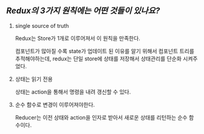## ***Redux의 3가지 원칙에는 어떤 것들이 있나요?***

1. single source of truth

   Redux는 Store가 1개로 이루어져서 이 원칙을 만족한다.

   컴포넌트가 많아질 수록 state가 업데이트 된 이유를 알기 위해서 컴포넌트 트리를 추적해야하는데, redux는 단일 store에 상태를 저장해서 상태관리를 단순화 시켜주었다.

2. 상태는 읽기 전용

   상태는 action을 통해서 명령을 내려 갱신할 수 있다.

3. 순수 함수로 변경이 이루어져야한다.

   Reducer는 이전 상태와 action을 인자로 받아서 새로운 상태를 리턴하는 순수 함수이다.

   
